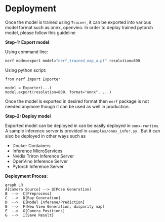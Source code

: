 # Deployment


Once the model is trained using `Trainer`, it can be exported into various model format such as onnx, openvino. In order to deploy trained pytorch model, please follow this guideline

**Step-1: Export model**

Using command line:
```bash
nerf mode=export model="nerf_trained_exp_a.pt" resolution=800
```
Using python script:
```
from nerf import Exporter

model = Exporter(...)
model.export(resolution=800, format="onnx", ...)
```

Once the model is exported in desired format then `nerf` package is not needed anymore though it can be used as well in production.

**Step-2: Deploy model**

Exported model can be deployed in can be easily deployed in `onnx-runtime`. A sample inference server is provided in `examples/onnx_infer.py` . But it can also be deployed in other ways such as 

- Docker Containers
- Inference MicroServices
- Nvidia Triron Inference Server
- OpenVino Inference Server
- Pytorch Inference Server

**Deployment Proces:**

```mermaid
graph LR
A[Camera Source] --> B[Pose Generation]
B  -->  C[Preprocess]
C  -->  D[Ray Generation]
D  -->  E[Model Inferene/Prediction]
E  -->  F[New View Generation, disparity map]
F  -->  G[Camera Positions]
G  -->  I[Save Result]
```

